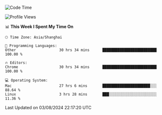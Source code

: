 <!--START_SECTION:waka-->
![Code Time](http://img.shields.io/badge/Code%20Time-2%2C572%20hrs%2055%20mins-blue)

![Profile Views](http://img.shields.io/badge/Profile%20Views-1-blue)

📊 **This Week I Spent My Time On** 

```text
🕑︎ Time Zone: Asia/Shanghai

💬 Programming Languages: 
Other                    30 hrs 34 mins      █████████████████████████   100.00 % 

🔥 Editors: 
Chrome                   30 hrs 34 mins      █████████████████████████   100.00 % 

💻 Operating System: 
Mac                      27 hrs 6 mins       ██████████████████████░░░   88.64 % 
Linux                    3 hrs 28 mins       ███░░░░░░░░░░░░░░░░░░░░░░   11.36 % 
```


 Last Updated on 03/08/2024 22:17:20 UTC
<!--END_SECTION:waka-->